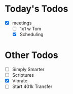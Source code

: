# Today's Todos

- [x] meetings
    - [ ] 1x1 w Tom
    - [x] Scheduling

# Other Todos

- [ ] Simply Smarter
- [ ] Scriptures
- [x] Vibrate
- [ ] Start 401k Transfer
